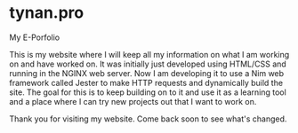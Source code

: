 # tynan.pro
My E-Porfolio

This is my website where I will keep all my information on what I am working on and have worked on.
It was initially just developed using HTML/CSS and running in the NGINX web server.
Now I am developing it to use a Nim web framework called Jester to make HTTP requests and dynamically build the site.
The goal for this is to keep building on to it and use it as a learning tool and a place where I can try new projects out that I want to work on.

Thank you for visiting my website. Come back soon to see what's changed.
